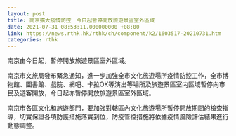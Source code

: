 ```yaml
---
layout: post
title: 南京擴大疫情防控　今日起暫停開放旅遊景區室外區域
date: 2021-07-31 08:53:11.000000000 +08:00
link: https://news.rthk.hk/rthk/ch/component/k2/1603517-20210731.htm
categories: rthk
---
```


南京由今日起，暫停開放旅遊景區室外區域。

南京市文旅局發布緊急通知，進一步加強全市文化旅遊場所疫情防控工作，全市博物館、圖書館、戲院、網吧、卡拉OK等演出等場所及旅遊景區室内區域暫停向市民及遊客開放，今日起亦暫停開放旅遊景區室外區域。

南京市各區文化和旅遊部門，要加強對轄區內文化旅遊場所暫停開放期間的檢查指導，切實保證各項防護措施落實到位，防疫管控措施將依據疫情風險評估結果進行動態調整。
